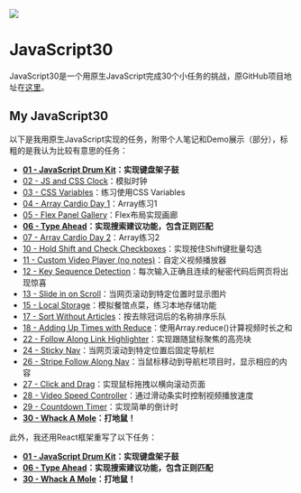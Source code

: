 ![](https://javascript30.com/images/JS3-social-share.png)

# JavaScript30

JavaScript30是一个用原生JavaScript完成30个小任务的挑战，原GitHub项目地址在[这里](https://github.com/wesbos/JavaScript30)。



## My JavaScript30

以下是我用原生JavaScript实现的任务，附带个人笔记和Demo展示（部分），标粗的是我认为比较有意思的任务：

- **[01 - JavaScript Drum Kit](./VanillaJS/01%20-%20JavaScript%20Drum%20Kit/)：实现键盘架子鼓**
- [02 - JS and CSS Clock](./VanillaJS/02%20-%20JS%20and%20CSS%20Clock/)：模拟时钟
- [03 - CSS Variables](./VanillaJS/03%20-%20CSS%20Variables/)：练习使用CSS Variables
- [04 - Array Cardio Day 1](./VanillaJS/04%20-%20Array%20Cardio%20Day%201/)：Array练习1
- [05 - Flex Panel Gallery](./VanillaJS/05%20-%20Flex%20Panel%20Gallery/)：Flex布局实现画廊
- **[06 - Type Ahead](./VanillaJS/06%20-%20Type%20Ahead/)：实现搜索建议功能，包含正则匹配**
- [07 - Array Cardio Day 2](./VanillaJS/07%20-%20Array%20Cardio%20Day%202/)：Array练习2
- [10 - Hold Shift and Check Checkboxes](./VanillaJS/10%20-%20Hold%20Shift%20and%20Check%20Checkboxes/)：实现按住Shift键批量勾选
- [11 - Custom Video Player (no notes)](./VanillaJS/11%20-%20Custom%20Video%20Player/)：自定义视频播放器
- [12 - Key Sequence Detection](./VanillaJS/12%20-%20Key%20Sequence%20Detection/)：每次输入正确且连续的秘密代码后网页将出现惊喜
- [13 - Slide in on Scroll](./VanillaJS/13%20-%20Slide%20in%20on%20Scroll/)：当网页滚动到特定位置时显示图片
- [15 - Local Storage](./VanillaJS/15%20-%20LocalStorage/)：模拟餐馆点菜，练习本地存储功能
- [17 - Sort Without Articles](./VanillaJS/17%20-%20Sort%20Without%20Articles/)：按去除冠词后的名称排序乐队
- [18 - Adding Up Times with Reduce](./VanillaJS/18%20-%20Adding%20Up%20Times%20with%20Reduce/)：使用Array.reduce()计算视频时长之和
- [22 - Follow Along Link Highlighter](./VanillaJS/22%20-%20Follow%20Along%20Link%20Highlighter/)：实现跟随鼠标聚焦的高亮块
- [24 - Sticky Nav](./VanillaJS/24%20-%20Sticky%20Nav/)：当网页滚动到特定位置后固定导航栏
- [26 - Stripe Follow Along Nav](./VanillaJS/26%20-%20Stripe%20Follow%20Along%20Nav/)：当鼠标移动到导航栏项目时，显示相应的内容
- [27 - Click and Drag](./VanillaJS/27%20-%20Click%20and%20Drag/)：实现鼠标拖拽以横向滚动页面
- [28 - Video Speed Controller](./VanillaJS/28%20-%20Video%20Speed%20Controller/)：通过滑动条实时控制视频播放速度
- [29 - Countdown Timer](./VanillaJS/29%20-%20Countdown%20Timer/)：实现简单的倒计时
- **[30 - Whack A Mole](./VanillaJS/30%20-%20Whack%20A%20Mole/)：打地鼠！**



此外，我还用React框架重写了以下任务：

- **[01 - JavaScript Drum Kit](./React/app/src_01/)：实现键盘架子鼓**
- **[06 - Type Ahead](./React/app/src_06/)：实现搜索建议功能，包含正则匹配**
- **[30 - Whack A Mole](./React/app/src_30/)：打地鼠！**